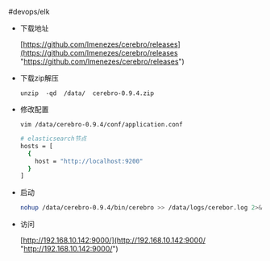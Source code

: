 #devops/elk

*   下载地址

    [https://github.com/lmenezes/cerebro/releases](https://github.com/lmenezes/cerebro/releases "https://github.com/lmenezes/cerebro/releases")

*   下载zip解压

    `unzip  -qd  /data/  cerebro-0.9.4.zip`

*   修改配置

    `vim /data/cerebro-0.9.4/conf/application.conf `

    ```bash
    # elasticsearch节点
    hosts = [
      {
        host = "http://localhost:9200"
      }
    ]
    ```

*   启动

    ```bash
    nohup /data/cerebro-0.9.4/bin/cerebro >> /data/logs/cerebor.log 2>&1 &
    ```

*   访问

    [http://192.168.10.142:9000/](http://192.168.10.142:9000/ "http://192.168.10.142:9000/")
